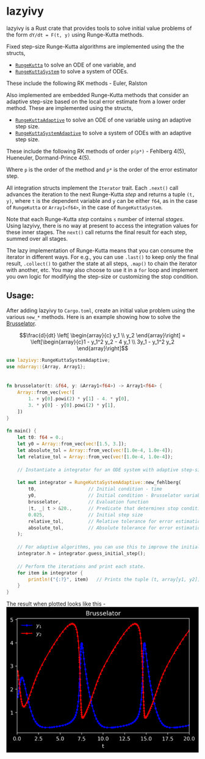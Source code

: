 # lazyivy

lazyivy is a Rust crate that provides tools to solve initial value problems of the form
`dY/dt = F(t, y)` using Runge-Kutta methods. 

Fixed step-size Runge-Kutta algorithms are implemented using the the structs,
- [`RungeKutta`](explicit_single::RungeKutta) to solve an ODE of one variable, and
- [`RungeKuttaSystem`](explicit_system::RungeKuttaSystem) to solve a system of ODEs.  

These include the following RK methods - Euler, Ralston

Also implemented are embedded Runge-Kutta methods that consider an adaptive step-size based on
the local error estimate from a lower order method. These are implemented using the structs,
- [`RungeKuttaAdaptive`](explicit_single::RungeKuttaAdaptive) to solve an ODE of one variable 
  using an adaptive step size.
- [`RungeKuttaSystemAdaptive`](explicit_system::RungeKuttaSystemAdaptive) to solve a system of ODEs 
  with an adaptive step size.

These include the following RK methods of order `p(p*)` - Fehlberg 4(5), Hueneuler, Dormand-Prince 4(5).  

Where `p` is the order of the method and `p*` is the order of the error estimator step.

All integration structs implement the `Iterator` trait. Each `.next()` call advances the iteration
to the next Runge-Kutta *step* and returns a tuple `(t, y)`, where `t` is the dependent variable and 
`y` can be either `f64`, as in the case of `RungeKutta` or `Array1<f64>`, in the case of 
`RungeKuttaSystem`. 

Note that each Runge-Kutta *step* contains `s` number of internal *stages*. Using lazyivy, there is 
no way at present to access the integration values for these inner stages. The `next()` call returns 
the final result for each step, summed over all stages.

The lazy implementation of Runge-Kutta means that you can consume the iterator in different ways. 
For e.g., you can use `.last()` to keep only the final result, `.collect()` to gather the
state at all steps, `.map()` to chain the iterator with another, etc. You may also choose to use it 
in a `for` loop and implement you own logic for modifying the step-size or customizing the stop 
condition.

## Usage: 

After adding lazyivy to `Cargo.toml`, create an initial value problem using 
the various `new_*` methods. Here is an example 
showing how to solve the [Brusselator](https://en.wikipedia.org/wiki/Brusselator). 
```math
\frac{d}{dt} \left[ \begin{array}{c}
 y_1 \\ y_2 \end{array}\right] = \left[\begin{array}{c}1 - y_1^2 y_2 - 4 y_1 \\ 3y_1 - y_1^2 y_2 \end{array}\right]
```
```rust
use lazyivy::RungeKuttaSystemAdaptive;
use ndarray::{Array, Array1};
 
 
fn brusselator(t: &f64, y: &Array1<f64>) -> Array1<f64> {
    Array::from_vec(vec![
        1. + y[0].powi(2) * y[1] - 4. * y[0],
        3. * y[0] - y[0].powi(2) * y[1],
    ])
}
 
fn main() {
    let t0: f64 = 0.;
    let y0 = Array::from_vec(vec![1.5, 3.]);
    let absolute_tol = Array::from_vec(vec![1.0e-4, 1.0e-4]);
    let relative_tol = Array::from_vec(vec![1.0e-4, 1.0e-4]);
 
    // Instantiate a integrator for an ODE system with adaptive step-size Runge-Kutta.
 
    let mut integrator = RungeKuttaSystemAdaptive::new_fehlberg(
        t0,                   // Initial condition - time
        y0,                   // Initial condition - Brusselator variables in Array[y1, y2]
        brusselator,          // Evaluation function
        |t, _| t > &20.,      // Predicate that determines stop condition
        0.025,                // Initial step size
        relative_tol,         // Relative tolerance for error estimation
        absolute_tol,         // Absolute tolerance for error estimation
    );
 
    // For adaptive algorithms, you can use this to improve the initial guess for the step size.
    integrator.h = integrator.guess_initial_step();
 
    // Perform the iterations and print each state.
    for item in integrator {
        println!("{:?}", item)   // Prints the tuple (t, array[y1, y2]) at each iteration 
    }
}
```
The result when plotted looks like this - 
![Brusselator](examples/brusselator_adaptive.png)